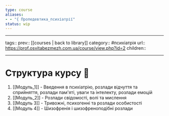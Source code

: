 ```yaml
---
type: course
aliases: 
- - "{ Пропедевтика_психіатрії"
status: wip
---
```


---
tags::
prev:: [[courses | back to library]]
category:: #психіатрія 
url:: https://prof.osvitabezmezh.com.ua/course/view.php?id=2
children::

---

# Структура курсу 🧾
1. [[Модуль_1]] - Введення в психіатрію, розлади відчуття та сприйняття, розлади пам'яті, уваги та інтелекту, розлади емоцій
2. [[Модуль_2]] - Розлади свідомості, волі та мислення
3. [[Модуль 3]] - Тривожні, психогенні та розлади особистості
4. [[Модуль 4]] - Шизофренія і шизофреноподібні розлади


